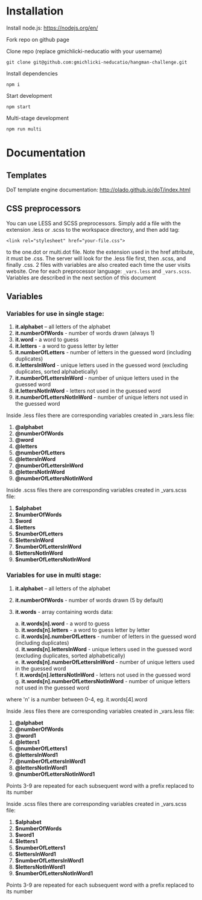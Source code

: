 # Installation

Install node.js: https://nodejs.org/en/

Fork repo on github page

Clone repo (replace gmichlicki-neducatio with your username)

    git clone git@github.com:gmichlicki-neducatio/hangman-challenge.git

Install dependencies
  
    npm i
    
Start development

    npm start
    
Multi-stage development

    npm run multi

# Documentation    

## Templates

DoT template engine documentation: http://olado.github.io/doT/index.html

## CSS preprocessors

You can use LESS and SCSS preprocessors. Simply add a file with the extension .less or .scss to the 
workspace directory, and then add tag:
```
<link rel="stylesheet" href="your-file.css"> 
```
to the one.dot or multi.dot file. Note the extension used in the href attribute, it must be .css. 
The server will look for the .less file first, then .scss, and finally .css.
2 files with variables are also created each time the user visits website. 
One for each preprocessor language: `_vars.less` and `_vars.scss`.     
Variables are described in the next section of this document

## Variables

### Variables for use in single stage:

1. **it.alphabet** – all letters of the alphabet
2. **it.numberOfWords** - number of words drawn (always 1)
3. **it.word** - a word to guess
4. **it.letters** - a word to guess letter by letter
5. **it.numberOfLetters** - number of letters in the guessed word (including duplicates)
6. **it.lettersInWord** - unique letters used in the guessed word (excluding duplicates, sorted alphabetically)
7. **it.numberOfLettersInWord** - number of unique letters used in the guessed word 
8. **it.lettersNotInWord** - letters not used in the guessed word 
9. **it.numberOfLettersNotInWord** - number of unique letters not used in the guessed word

Inside .less files there are corresponding variables created in _vars.less file:

1. **@alphabet**
2. **@numberOfWords**
3. **@word**
4. **@letters**
5. **@numberOfLetters**
6. **@lettersInWord**
7. **@numberOfLettersInWord** 
8. **@lettersNotInWord** 
9. **@numberOfLettersNotInWord**

Inside .scss files there are corresponding variables created in _vars.scss file:

1. **$alphabet**
2. **$numberOfWords**
3. **$word**
4. **$letters**
5. **$numberOfLetters**
6. **$lettersInWord**
7. **$numberOfLettersInWord** 
8. **$lettersNotInWord** 
9. **$numberOfLettersNotInWord**


### Variables for use in multi stage:

1. **it.alphabet** – all letters of the alphabet
2. **it.numberOfWords** - number of words drawn (5 by default)
3. **it.words** - array containing words data:

    a. **it.words[n].word** - a word to guess  
    b. **it.words[n].letters** - a word to guess letter by letter  
    c. **it.words[n].numberOfLetters** - number of letters in the guessed word (including duplicates)  
    d. **it.words[n].lettersInWord** - unique letters used in the guessed word (excluding duplicates, sorted alphabetically)  
    e. **it.words[n].numberOfLettersInWord** - number of unique letters used in the guessed word   
    f. **it.words[n].lettersNotInWord** - letters not used in the guessed word   
    g. **it.words[n].numberOfLettersNotInWord** - number of unique letters not used in the guessed word  

where 'n' is a number between 0-4, eg. it.words[4].word

Inside .less files there are corresponding variables created in _vars.less file:

1. **@alphabet**
2. **@numberOfWords**
3. **@word1**
4. **@letters1**
5. **@numberOfLetters1**
6. **@lettersInWord1**
7. **@numberOfLettersInWord1** 
8. **@lettersNotInWord1** 
9. **@numberOfLettersNotInWord1**

Points 3-9 are repeated for each subsequent word with a prefix replaced to its number

Inside .scss files there are corresponding variables created in _vars.scss file:

1. **$alphabet**
2. **$numberOfWords**
3. **$word1**
4. **$letters1**
5. **$numberOfLetters1**
6. **$lettersInWord1**
7. **$numberOfLettersInWord1** 
8. **$lettersNotInWord1** 
9. **$numberOfLettersNotInWord1**

Points 3-9 are repeated for each subsequent word with a prefix replaced to its number
